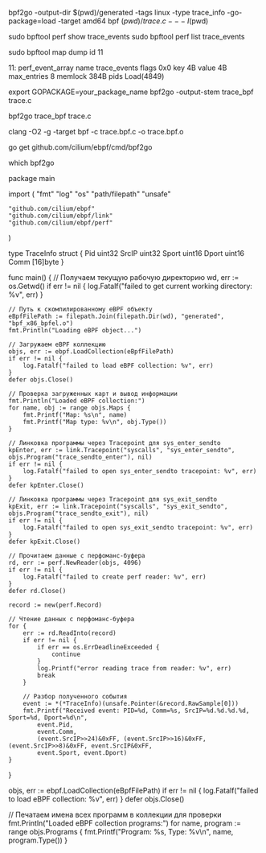 bpf2go -output-dir $(pwd)/generated -tags linux -type trace_info -go-package=load -target amd64 bpf $(pwd)/trace.c -- -I$(pwd)


sudo bpftool perf show  trace_events
sudo bpftool perf list  trace_events

sudo bpftool map dump id 11




11: perf_event_array  name trace_events  flags 0x0
        key 4B  value 4B  max_entries 8  memlock 384B
        pids Load(4849)


export GOPACKAGE=your_package_name
bpf2go -output-stem trace_bpf trace.c

bpf2go trace_bpf trace.c



clang -O2 -g -target bpf -c trace.bpf.c -o trace.bpf.o

go get github.com/cilium/ebpf/cmd/bpf2go

which bpf2go



package main

import (
	"fmt"
	"log"
	"os"
	"path/filepath"
	"unsafe"

	"github.com/cilium/ebpf"
	"github.com/cilium/ebpf/link"
	"github.com/cilium/ebpf/perf"
)

type TraceInfo struct {
	Pid   uint32
	SrcIP uint32
	Sport uint16
	Dport uint16
	Comm  [16]byte
}

func main() {
	// Получаем текущую рабочую директорию
	wd, err := os.Getwd()
	if err != nil {
		log.Fatalf("failed to get current working directory: %v", err)
	}

	// Путь к скомпилированному eBPF объекту
	eBpfFilePath := filepath.Join(filepath.Dir(wd), "generated", "bpf_x86_bpfel.o")
	fmt.Println("Loading eBPF object...")

	// Загружаем eBPF коллекцию
	objs, err := ebpf.LoadCollection(eBpfFilePath)
	if err != nil {
		log.Fatalf("failed to load eBPF collection: %v", err)
	}
	defer objs.Close()

	// Проверка загруженных карт и вывод информации
	fmt.Println("Loaded eBPF collection:")
	for name, obj := range objs.Maps {
		fmt.Printf("Map: %s\n", name)
		fmt.Printf("Map type: %v\n", obj.Type())
	}

	// Линковка программы через Tracepoint для sys_enter_sendto
	kpEnter, err := link.Tracepoint("syscalls", "sys_enter_sendto", objs.Program("trace_sendto_enter"), nil)
	if err != nil {
		log.Fatalf("failed to open sys_enter_sendto tracepoint: %v", err)
	}
	defer kpEnter.Close()

	// Линковка программы через Tracepoint для sys_exit_sendto
	kpExit, err := link.Tracepoint("syscalls", "sys_exit_sendto", objs.Program("trace_sendto_exit"), nil)
	if err != nil {
		log.Fatalf("failed to open sys_exit_sendto tracepoint: %v", err)
	}
	defer kpExit.Close()

	// Прочитаем данные с перфоманс-буфера
	rd, err := perf.NewReader(objs, 4096)
	if err != nil {
		log.Fatalf("failed to create perf reader: %v", err)
	}
	defer rd.Close()

	record := new(perf.Record)

	// Чтение данных с перфоманс-буфера
	for {
		err := rd.ReadInto(record)
		if err != nil {
			if err == os.ErrDeadlineExceeded {
				continue
			}
			log.Printf("error reading trace from reader: %v", err)
			break
		}

		// Разбор полученного события
		event := *(*TraceInfo)(unsafe.Pointer(&record.RawSample[0]))
		fmt.Printf("Received event: PID=%d, Comm=%s, SrcIP=%d.%d.%d.%d, Sport=%d, Dport=%d\n",
			event.Pid,
			event.Comm,
			(event.SrcIP>>24)&0xFF, (event.SrcIP>>16)&0xFF, (event.SrcIP>>8)&0xFF, event.SrcIP&0xFF,
			event.Sport, event.Dport)
	}
}



objs, err := ebpf.LoadCollection(eBpfFilePath)
if err != nil {
    log.Fatalf("failed to load eBPF collection: %v", err)
}
defer objs.Close()

// Печатаем имена всех программ в коллекции для проверки
fmt.Println("Loaded eBPF collection programs:")
for name, program := range objs.Programs {
    fmt.Printf("Program: %s, Type: %v\n", name, program.Type())
}

